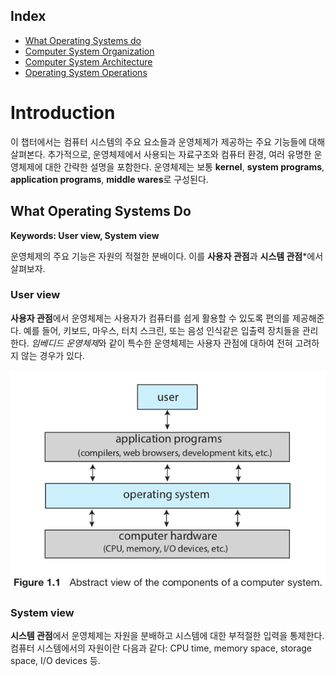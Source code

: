 ﻿## Index
* [What Operating Systems do](#what-operating-systems-do)
* [Computer System Organization](#computer-system-organization)
* [Computer System Architecture](#computer-system-architecture)
* [Operating System Operations](#operating-system-operations)


# Introduction

이 챕터에서는 컴퓨터 시스템의 주요 요소들과 운영체제가 제공하는 주요 기능들에 대해 살펴본다.
추가적으로, 운영체제에서 사용되는 자료구조와 컴퓨터 환경, 여러 유명한 운영체제에 대한 간략한 설명을 포함한다.
운영체제는 보통 **kernel**, **system programs**, **application programs**, **middle wares**로 구성된다.

## What Operating Systems Do
**Keywords: User view, System view**

운영체제의 주요 기능은 자원의 적절한 분배이다. 
이를 **사용자 관점**과 **시스템 관점***에서 살펴보자.

### User view

**사용자 관점**에서 운영체제는 사용자가 컴퓨터를 쉽게 활용할 수 있도록 편의를 제공해준다.
예를 들어, 키보드, 마우스, 터치 스크린, 또는 음성 인식같은 입출력 장치들을 관리한다.
*임베디드 운영체제*와 같이 특수한 운영체제는 사용자 관점에 대하여 전혀 고려하지 않는 경우가 있다.

![user_view](./images/user_view.png)

### System view

**시스템 관점**에서 운영체제는 자원을 분배하고 시스템에 대한 부적절한 입력을 통제한다.
컴퓨터 시스템에서의 자원이란 다음과 같다: CPU time, memory space, storage space, I/O devices 등.

